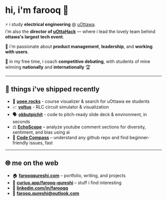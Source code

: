 # hi, i'm farooq 👋

⚡ i study **electrical engineering** @ [uOttawa](https://www.uottawa.ca/faculty-engineering/school-electrical-engineering-computer-science).  
i'm also the **director of [uOttaHack](https://uottahack.ca)** — where i lead the lovely team behind **ottawa's largest tech event**.

🚀 i'm passionate about **product management**, **leadership**, and **working with users**.  

📝 in my free time, i coach **competitive debating**, with students of mine winning **nationally** and **internationally** 🏆

---

## 🚀 things i've shipped recently
- 🤘 [**uoee.rocks**](uoee.rocks) - course visualizer & search for uOttawa ee students
- 📈 [**voltus**](https://voltus.streamlit.app/) - RLC circuit simulator & visualization
- 🗣️ [**okbutpichit**](okbutpitchit.vercel.app) - code to pitch-ready slide deck & environment, in seconds
- ⚖️ [**EchoScope**](https://echoscope.vercel.app) – analyze youtube comment sections for diversity, sentiment, and bias using ai
- 🧭 [**Code Compass**](https://trycodecompass.vercel.app) – understand any github repo and find beginner-friendly issues, fast

---

## 🌐 me on the web

- 🏠 [**farooqqureshi.com**](https://farooqqureshi.com) – portfolio, writing, and projects  
- 🧠 [**curius.app/farooq-qureshi**](https://curius.app/farooq-qureshi) – stuff i find interesting  
- 💼 [**linkedin.com/in/farooqq**](https://www.linkedin.com/in/farooqq)  
- 📧 [**farooq.qureshi@outlook.com**](mailto:farooq.qureshi@outlook.com)
